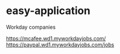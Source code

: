 # easy-application

Workday companies

https://mcafee.wd1.myworkdayjobs.com/
https://paypal.wd1.myworkdayjobs.com/jobs
